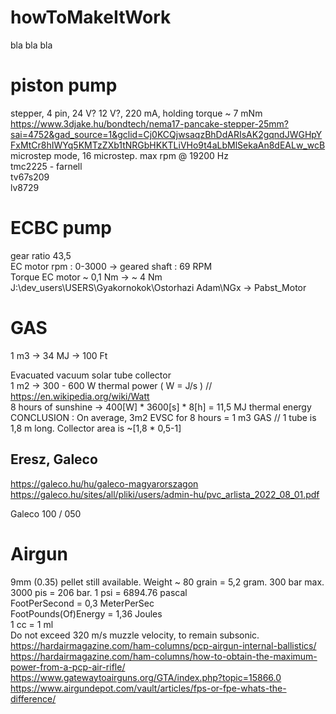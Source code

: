 # howToMakeItWork
bla bla bla

# piston pump
  stepper, 4 pin, 24 V? 12 V?, 220 mA, holding torque ~ 7 mNm
  https://www.3djake.hu/bondtech/nema17-pancake-stepper-25mm?sai=4752&gad_source=1&gclid=Cj0KCQjwsaqzBhDdARIsAK2gqndJWGHpYFxMtCr8hIWYq5KMTzZXb1tNRGbHKKTLiVHo9t4aLbMlSekaAn8dEALw_wcB
  microstep mode, 16 microstep. max rpm @ 19200 Hz    
  tmc2225 - farnell  
  tv67s209  
  lv8729  

 
# ECBC pump
  gear ratio 43,5  
  EC motor rpm : 0-3000 -> geared shaft : 69 RPM  
  Torque EC motor ~ 0,1 Nm -> ~ 4 Nm  
    J:\dev_users\USERS\Gyakornokok\Ostorhazi Adam\NGx -> Pabst_Motor  
   
# GAS
  1 m3 -> 34 MJ -> 100 Ft
 
Evacuated vacuum solar tube collector  
  1 m2 -> 300 - 600 W thermal power ( W = J/s ) // https://en.wikipedia.org/wiki/Watt  
  8 hours of sunshine -> 400[W] * 3600[s] * 8[h] = 11,5 MJ thermal energy  
  CONCLUSION : On average, 3m2 EVSC for 8 hours = 1 m3 GAS // 1 tube is 1,8 m long. Collector area is ~[1,8 * 0,5-1]  
 
 ## Eresz, Galeco
  https://galeco.hu/hu/galeco-magyarorszagon  
  https://galeco.hu/sites/all/pliki/users/admin-hu/pvc_arlista_2022_08_01.pdf  
 
  Galeco 100 / 050
 
# Airgun
9mm (0.35) pellet still available. Weight ~ 80 grain = 5,2 gram. 300 bar max. 3000 pis = 206 bar. 1 psi = 6894.76 pascal  
FootPerSecond = 0,3 MeterPerSec  
FootPounds(Of)Energy = 1,36 Joules  
1 cc = 1 ml  
Do not exceed 320 m/s muzzle velocity, to remain subsonic.  
https://hardairmagazine.com/ham-columns/pcp-airgun-internal-ballistics/  
https://hardairmagazine.com/ham-columns/how-to-obtain-the-maximum-power-from-a-pcp-air-rifle/
https://www.gatewaytoairguns.org/GTA/index.php?topic=15866.0  
https://www.airgundepot.com/vault/articles/fps-or-fpe-whats-the-difference/
